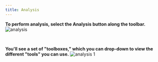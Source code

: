 ```yaml
---
title: Analysis
---
```


**To perform analysis, select the Analysis button along the toolbar.**
![analysis](/arcgis-online/img/analysis_1.jpg)

<br>

**You'll see a set of "toolboxes," which you can drop-down to view the different "tools" you can use.**
![analysis 1](/arcgis-online/img/analysis_2.jpg)
